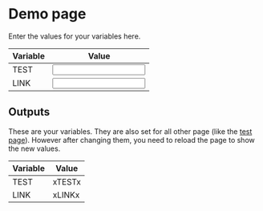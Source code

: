 # Demo page

Enter the values for your variables here.

Variable | Value
---|---
TEST | <input data-input-for="TEST">
LINK | <input data-input-for="LINK">

## Outputs

These are your variables.
They are also set for all other page (like the [test page](tests/basic.md)).
However after changing them, you need to reload the page to show the new values.

Variable | Value
---|---
TEST | xTESTx
LINK | xLINKx
